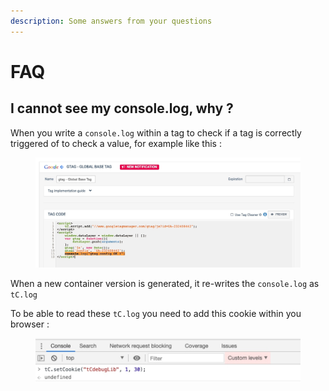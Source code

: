 ```yaml
---
description: Some answers from your questions
---
```


# FAQ

## I cannot see my console.log, why ?&#x20;

When you write a `console.log` within a tag to check if a tag is correctly triggered of to check a value, for example like this :&#x20;

<figure><img src="../../../../../../.gitbook/assets/image (107).png" alt=""><figcaption></figcaption></figure>

When a new container version is generated, it re-writes the `console.log` as `tC.log`

To be able to read these `tC.log` you need to add this cookie within you browser :&#x20;

<figure><img src="../../../../../../.gitbook/assets/image (51).png" alt=""><figcaption></figcaption></figure>

